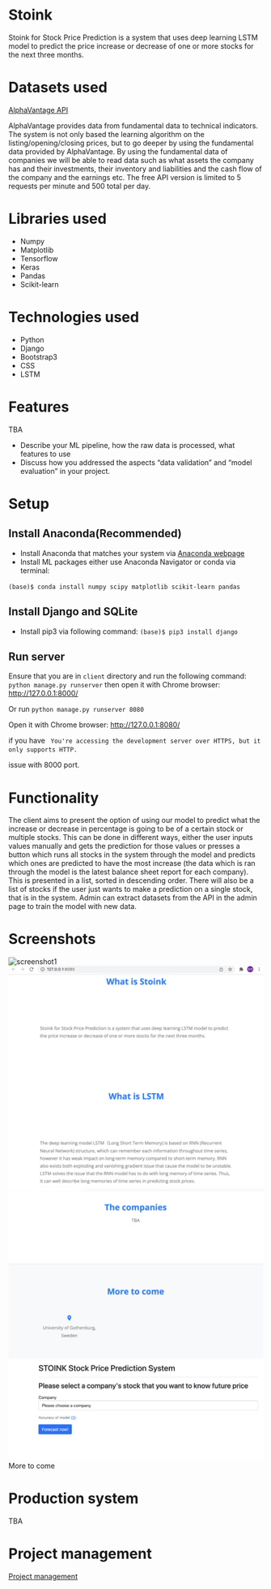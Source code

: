 # Stoink

Stoink for Stock Price Prediction is a system that uses deep learning LSTM model to predict the price increase or decrease of one or more stocks for the next three months.

# Datasets used 
[AlphaVantage API](https://www.alphavantage.co/)

AlphaVantage provides data from fundamental data to technical indicators. The system is not only based the learning algorithm on the listing/opening/closing prices, but to go deeper by using the fundamental data provided by AlphaVantage. 
By using the fundamental data of companies we will be able to read data such as what assets the company has and their investments, their inventory and liabilities and the cash flow of the company and the earnings etc. 
The free API version is limited to 5 requests per minute and 500 total per day. 

# Libraries used 
 - Numpy 
 - Matplotlib
 - Tensorflow 
 - Keras 
 - Pandas
 - Scikit-learn 

# Technologies used 
 - Python
 - Django
 - Bootstrap3
 - CSS
 - LSTM

# Features 
TBA 
- Describe your ML pipeline, how the raw data is processed, what features to use
- Discuss how you addressed the aspects “data validation” and “model evaluation”
in your project.

# Setup
## Install Anaconda(Recommended)
- Install Anaconda that matches your system via [Anaconda webpage](https://www.anaconda.com/products/individual)
- Install ML packages either use Anaconda Navigator or conda via terminal: 

`(base)$ conda install numpy scipy matplotlib scikit-learn pandas `

## Install Django and SQLite
- Install pip3 via following command:
`(base)$ pip3 install django `

## Run server 
Ensure that you are in `client` directory and run the following command: 
`python manage.py runserver` then open it with Chrome browser: http://127.0.0.1:8000/ 

Or run `python manage.py runserver 8080` 

Open it with Chrome browser: http://127.0.0.1:8080/ 

if you have ` You're accessing the development server over HTTPS, but it only supports HTTP.` 

issue with 8000 port. 


# Functionality 
The client aims to present the option of using our model to predict what the increase or decrease in percentage is going to be of a certain stock or multiple stocks. This can be done in different ways, either the user inputs values manually and gets the prediction for those values or presses a button which runs all stocks in the system through the model and predicts which ones are predicted to have the most increase (the data which is ran through the model is the latest balance sheet report for each company). This is presented in a list, sorted in descending order. There will also be a list of stocks if the user just wants to make a prediction on a single stock, that is in the system. Admin can extract datasets from the API in the admin page to train the model with new data. 

# Screenshots 
![screenshot1](screenshot/screenshot1.png)
![screenshot2](screenshot/screenshot2.png)
![screenshot3](screenshot/screenshot3.png)
![screenshot4](screenshot/screenshot4.png)
More to come 


# Production system
TBA

# Project management 
[Project management](ProjectManagement.md)

